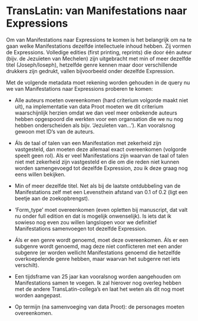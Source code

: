 # TransLatin: van Manifestations naar Expressions

Om van Manifestations naar Expressions te komen is het belangrijk om na te gaan
welke Manifestations dezelfde intellectuele inhoud hebben. Zij vormen de
Expressions. Volledige edities (first printing, reprints) die door één auteur
(bijv. de Jezuïeten van Mechelen) zijn uitgebracht met min of meer dezelfde
titel (Joseph/Ioseph), hetzelfde genre kennen maar door verschillende drukkers
zijn gedrukt, vallen bijvoorbeeld onder dezelfde Expression.

Met de volgende metadata moet rekening worden gehouden in de query nu we van
Manifestations naar Expressions proberen te komen:

- Alle auteurs moeten overeenkomen (hard criterium volgorde maakt niet uit),
na implementatie van data Proot moeten we dit criterium waarschijnlijk herzien
omdat we dan veel meer onbekende auteurs hebben opgespoord die werkten voor een
organsation die we nu nog hebben onderscheiden als bijv. ‘Jezuïeten van…’). Kan
vooralsnog gewoon met ID’s van de auteurs.

- Áls de taal of talen van een Manifestation met zekerheid zijn vastgesteld,
dan moeten deze allemaal exact overeenkomen (volgorde speelt geen rol). Als er
veel Manifestations zijn waarvan de taal of talen niet met zekerheid zijn
vastgesteld en die om die reden niet kunnen worden samengevoegd tot dezelfde
Expression, zou ik deze graag nog eens willen bekijken.

- Min of meer dezelfde titel. Net als bij de laatste ontdubbeling van de
Manifestations zelf met een Levensthein afstand van 0.1 of 0.2 (ligt een beetje
aan de zoekopbrengst).

- ‘Form_type’ moet overeenkomen (even opletten bij manuscript, dat valt nu
onder full edition en dat is mogelijk onwenselijk). Is iets dat ik sowieso nog
even zou willen langslopen voor we definitief Manifestations samenvoegen tot
dezelfde Expression.

- Áls er een genre wordt genoemd, moet deze overeenkomen. Áls er een
subgenre wordt genoemd, mag deze niet conflicteren met een ander subgenre (er
worden wellicht Manifestations genoemd die hetzelfde overkoepelende genre
hebben, maar waarvan het subgenre net iets verschilt).

- Een tijdsframe van 25 jaar kan vooralsnog worden aangehouden om
Manifestations samen te voegen. Ik zal hierover nog overleg hebben met de
andere TransLatin-collega’s en laat het weten als dit nog moet worden
aangepast.

- Op termijn (na samenvoeging van data Proot): de personages moeten
overeenkomen.
